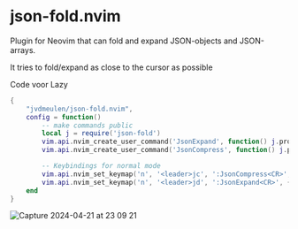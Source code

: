 # json-fold.nvim
Plugin for Neovim that can fold and expand JSON-objects and JSON-arrays.

It tries to fold/expand as close to the cursor as possible

Code voor Lazy
```lua
{
    "jvdmeulen/json-fold.nvim",
    config = function()
        -- make commands public
        local j = require('json-fold')
        vim.api.nvim_create_user_command('JsonExpand', function() j.process_json('expand') end, {nargs = 0})
        vim.api.nvim_create_user_command('JsonCompress', function() j.process_json('compress') end, {nargs = 0})

        -- Keybindings for normal mode
        vim.api.nvim_set_keymap('n', '<leader>jc', ':JsonCompress<CR>', { noremap = true, silent = true })
        vim.api.nvim_set_keymap('n', '<leader>jd', ':JsonExpand<CR>', { noremap = true, silent = true })
    end
}
```


![Capture 2024-04-21 at 23 09 21](https://github.com/jvdmeulen/json-fold.nvim/assets/129403/672534c6-76e1-4e95-a98c-64de7226a375)

